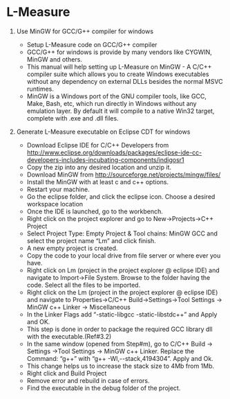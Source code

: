 # L-Measure
1.	Use MinGW for GCC/G++ compiler for windows
    *	Setup L-Measure code on GCC/G++ compiler
    *	GCC/G++ for windows is provide by many vendors like CYGWIN, MinGW and others.
    *	This manual will help setting up L-Measure on MinGW - A C/C++ compiler suite which allows you to create Windows executables       without any dependency on external DLLs besides the normal MSVC runtimes.
    *	MinGW is a Windows port of the GNU compiler tools, like GCC, Make, Bash, etc, which run directly in Windows without any          emulation layer. By default it will compile to a native Win32 target, complete with .exe and .dll files.

2.	Generate L-Measure executable on Eclipse CDT for windows
    *	Download Eclipse IDE for C/C++ Developers from    http://www.eclipse.org/downloads/packages/eclipse-ide-cc-developers-includes-incubating-components/indigosr1
    *	Copy the zip into any desired location and unzip it.
    *	Download MinGW from http://sourceforge.net/projects/mingw/files/
    *	Install the MinGW with at least c and c++ options.
    *	Restart your machine.
    *	Go the eclipse folder, and click the eclipse icon. Choose a desired workspace location
    *	Once the IDE is launched, go to the workbench.
    *	Right click on the project explorer and go to New->Projects->C++ Project
    *	Select Project Type: Empty Project & Tool chains: MinGW GCC and select the project name “Lm” and click finish.
    *	A new empty project is created.
    *	Copy the code to your local drive from file server or where ever you have.
    *	Right click on Lm (project in the project explorer @ eclipse IDE) and navigate to Import->File System. Browse to the    folder having the code. Select all the files to be imported.
    *	Right click on the Lm (project in the project explorer @ eclipse IDE) and navigate to  Properties->C/C++ Build->Settings->Tool Settings -> MinGW c++ Linker -> Miscellaneous 
    *	In the Linker Flags add “-static-libgcc -static-libstdc++” and Apply and OK. 
    *	This  step is done in order to package the required GCC library dll with the executable.(Ref#3.2)
    *	In the same window (opened from Step#m), go to C/C++ Build -> Settings ->Tool Settings -> MinGW c++ Linker. Replace the Command: “g++” with “g++ -Wl,--stack,4194304”. Apply and Ok.
    *	This change helps us to increase the stack size to 4Mb from 1Mb.
    *	Right click and Build Project
    *	Remove error and rebuild in case of errors.
    *	Find the executable in the debug folder of the project.
